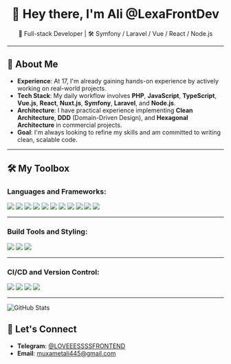 <h1 align="center">👋 Hey there, I'm Ali @LexaFrontDev</h1>
<p align="center">🧠 Full-stack Developer | 🛠️ Symfony / Laravel / Vue / React / Node.js</p>

---

## 🚀 About Me

* **Experience**: At 17, I'm already gaining hands-on experience by actively working on real-world projects.
* **Tech Stack**: My daily workflow involves **PHP**, **JavaScript**, **TypeScript**, **Vue.js**, **React**, **Nuxt.js**, **Symfony**, **Laravel**, and **Node.js**.
* **Architecture**: I have practical experience implementing **Clean Architecture**, **DDD** (Domain-Driven Design), and **Hexagonal Architecture** in commercial projects.
* **Goal**: I'm always looking to refine my skills and am committed to writing clean, scalable code.

---

## 🛠️ My Toolbox

### Languages and Frameworks:

<p>
  <img src="https://img.shields.io/badge/PHP-777BB4?style=for-the-badge&logo=php&logoColor=white"/>
  <img src="https://img.shields.io/badge/Laravel-FF2D20?style=for-the-badge&logo=laravel&logoColor=white"/>
  <img src="https://img.shields.io/badge/Symfony-000000?style=for-the-badge&logo=symfony&logoColor=white"/>
  <img src="https://img.shields.io/badge/Vue.js-42b883?style=for-the-badge&logo=vue.js&logoColor=white"/>
  <img src="https://img.shields.io/badge/React-20232A?style=for-the-badge&logo=react&logoColor=61DAFB"/>
  <img src="https://img.shields.io/badge/Node.js-339933?style=for-the-badge&logo=node.js&logoColor=white"/>
  <img src="https://img.shields.io/badge/Nuxt.js-00C58E?style=for-the-badge&logo=nuxt.js&logoColor=white"/>
  <img src="https://img.shields.io/badge/Go-00ADD8?style=for-the-badge&logo=go&logoColor=white"/>
  <img src="https://img.shields.io/badge/JavaScript-F7DF1E?style=for-the-badge&logo=javascript&logoColor=black"/>
  <img src="https://img.shields.io/badge/TypeScript-3178C6?style=for-the-badge&logo=typescript&logoColor=white"/>
  <img src="https://img.shields.io/badge/jQuery-0769AD?style=for-the-badge&logo=jquery&logoColor=white"/>
</p>

---

### Build Tools and Styling:

<p>
  <img src="https://img.shields.io/badge/Vite-646CFF?style=for-the-badge&logo=vite&logoColor=white"/>
  <img src="https://img.shields.io/badge/Webpack-8DD6F9?style=for-the-badge&logo=webpack&logoColor=black"/>
  <img src="https://img.shields.io/badge/Tailwind_CSS-06B6D4?style=for-the-badge&logo=tailwind-css&logoColor=white"/>
</p>

---

### CI/CD and Version Control:

<p>
  <img src="https://img.shields.io/badge/GitLab_CI%2FCD-FCA121?style=for-the-badge&logo=gitlab&logoColor=white"/>
  <img src="https://img.shields.io/badge/GitHub_Actions-2088FF?style=for-the-badge&logo=github-actions&logoColor=white"/>
  <img src="https://img.shields.io/badge/GitLab-FCA121?style=for-the-badge&logo=gitlab&logoColor=white"/>
  <img src="https://img.shields.io/badge/GitHub-181717?style=for-the-badge&logo=github&logoColor=white"/>
</p>

---

![GitHub Stats](https://github-readme-stats.vercel.app/api?username=LexaFrontDev&show_icons=true&theme=radical)


## 🤝 Let's Connect

* **Telegram**: [@LOVEEESSSSFRONTEND](https://t.me/LOVEEESSSSFRONTEND)
* **Email**: [muxametali445@gmail.com](mailto:muxametali445@gmail.com)
